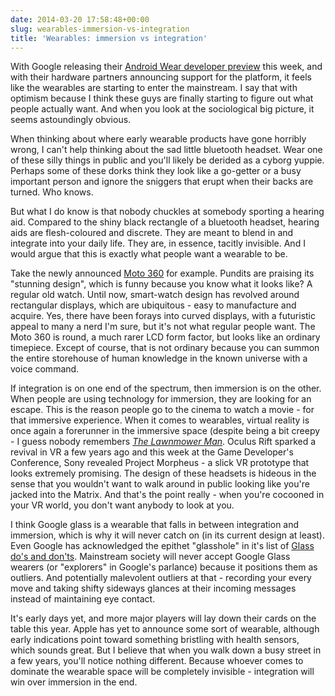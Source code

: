 ```yaml
---
date: 2014-03-20 17:58:48+00:00
slug: wearables-immersion-vs-integration
title: 'Wearables: immersion vs integration'
---
```


With Google releasing their [Android Wear developer preview](http://developer.android.com/wear/index.html) this week, and with their hardware partners announcing support for the platform, it feels like the wearables are starting to enter the mainstream. I say that with optimism because I think these guys are finally starting to figure out what people actually want. And when you look at the sociological big picture, it seems astoundingly obvious.

When thinking about where early wearable products have gone horribly wrong, I can't help thinking about the sad little bluetooth headset. Wear one of these silly things in public and you'll likely be derided as a cyborg yuppie. Perhaps some of these dorks think they look like a go-getter or a busy important person and ignore the sniggers that erupt when their backs are turned. Who knows.

But what I do know is that nobody chuckles at somebody sporting a hearing aid. Compared to the shiny black rectangle of a bluetooth headset, hearing aids are flesh-coloured and discrete. They are meant to blend in and integrate into your daily life. They are, in essence, tacitly invisible. And I would argue that this is exactly what people want a wearable to be.

Take the newly announced [Moto 360](http://moto360.motorola.com/) for example. Pundits are praising its "stunning design", which is funny because you know what it looks like? A regular old watch. Until now, smart-watch design has revolved around rectangular displays, which are ubiquitous - easy to manufacture and acquire. Yes, there have been forays into curved displays, with a futuristic appeal to many a nerd I'm sure, but it's not what regular people want. The Moto 360 is round, a much rarer LCD form factor, but looks like an ordinary timepiece. Except of course, that is not ordinary because you can summon the entire storehouse of human knowledge in the known universe with a voice command.

If integration is on one end of the spectrum, then immersion is on the other. When people are using technology for immersion, they are looking for an escape. This is the reason people go to the cinema to watch a movie - for that immersive experience. When it comes to wearables, virtual reality is once again a forerunner in the immersive space (despite being a bit creepy - I guess nobody remembers [_The Lawnmower Man_](http://en.wikipedia.org/wiki/The_Lawnmower_Man_(film)). Oculus Rift sparked a revival in VR a few years ago and this week at the Game Developer's Conference, Sony revealed Project Morpheus - a slick VR prototype that looks extremely promising. The design of these headsets is hideous in the sense that you wouldn't want to walk around in public looking like you're jacked into the Matrix. And that's the point really - when you're cocooned in your VR world, you don't want anybody to look at you.

I think Google glass is a wearable that falls in between integration and immersion, which is why it will never catch on (in its current design at least). Even Google has acknowledged the epithet "glasshole" in it's list of [Glass do's and don'ts](https://sites.google.com/site/glasscomms/glass-explorers). Mainstream society will never accept Google Glass wearers (or "explorers" in Google's parlance) because it positions them as outliers. And potentially malevolent outliers at that - recording your every move and taking shifty sideways glances at their incoming messages instead of maintaining eye contact.

It's early days yet, and more major players will lay down their cards on the table this year. Apple has yet to announce some sort of wearable, although early indications point toward something bristling with health sensors, which sounds great. But I believe that when you walk down a busy street in a few years, you'll notice nothing different. Because whoever comes to dominate the wearable space will be completely invisible - integration will win over immersion in the end.
